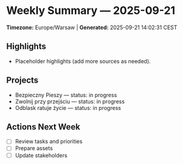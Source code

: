 # Weekly Summary — 2025-09-21

**Timezone:** Europe/Warsaw | **Generated:** 2025-09-21 14:02:31 CEST

## Highlights
- Placeholder highlights (add more sources as needed).

## Projects
- Bezpieczny Pieszy — status: in progress
- Zwolnij przy przejściu — status: in progress
- Odblask ratuje życie — status: in progress

## Actions Next Week
- [ ] Review tasks and priorities
- [ ] Prepare assets
- [ ] Update stakeholders

